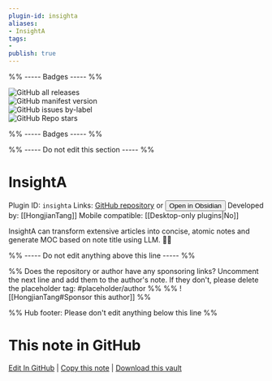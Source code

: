 ```yaml
---
plugin-id: insighta
aliases:
- InsightA
tags: 
- 
publish: true
---
```


%% ----- Badges ----- %%

![GitHub all releases](https://img.shields.io/github/downloads/HongjianTang/obsidian-insighta/total?color=573E7A&logo=github&style=for-the-badge)   
![GitHub manifest version](https://img.shields.io/github/manifest-json/v/HongjianTang/obsidian-insighta?color=573E7A&logo=github&style=for-the-badge)   
![GitHub issues by-label](https://img.shields.io/github/issues/HongjianTang/obsidian-insighta/help%20wanted?color=573E7A&logo=github&style=for-the-badge)   
![GitHub Repo stars](https://img.shields.io/github/stars/HongjianTang/obsidian-insighta?color=573E7A&logo=github&style=for-the-badge)

%% ----- Badges ----- %%

%% ----- Do not edit this section ----- %%

# InsightA

Plugin ID: `insighta`
Links: [GitHub repository](https://github.com/HongjianTang/obsidian-insighta) or [<button id=HH>Open in Obsidian</button>](obsidian://show-plugin?id=insighta)
Developed by: [[HongjianTang]]
Mobile compatible: [[Desktop-only plugins|No]]

InsightA can transform extensive articles into concise, atomic notes and generate MOC based on note title using LLM. 🚀📝

%% ----- Do not edit anything above this line ----- %% 

%% Does the repository or author have any sponsoring links? Uncomment the next line and add them to the author's note. If they don't, please delete the placeholder tag: #placeholder/author %%
%% ![[HongjianTang#Sponsor this author]] %%

%% Hub footer: Please don't edit anything below this line %%

# This note in GitHub

<span class="git-footer">[Edit In GitHub](https://github.dev/obsidian-community/obsidian-hub/blob/main/02%20-%20Community%20Expansions/02.05%20All%20Community%20Expansions/Plugins/insighta.md "git-hub-edit-note") | [Copy this note](https://raw.githubusercontent.com/obsidian-community/obsidian-hub/main/02%20-%20Community%20Expansions/02.05%20All%20Community%20Expansions/Plugins/insighta.md "git-hub-copy-note") | [Download this vault](https://github.com/obsidian-community/obsidian-hub/archive/refs/heads/main.zip "git-hub-download-vault") </span>
